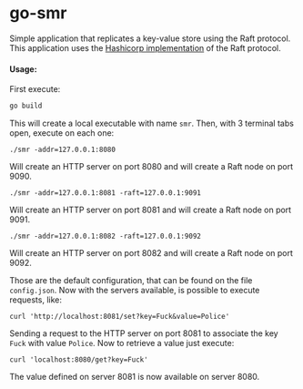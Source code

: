# go-smr

Simple application that replicates a key-value store using the Raft protocol.
This application uses the [Hashicorp implementation](https://github.com/hashicorp/raft) of the Raft protocol.

#### Usage:

First execute:

```bash
go build
```

This will create a local executable with name `smr`. Then, with 3 terminal tabs open, execute on each one:

    ./smr -addr=127.0.0.1:8080

Will create an HTTP server on port 8080 and will create a Raft node on port 9090.

    ./smr -addr=127.0.0.1:8081 -raft=127.0.0.1:9091
    
Will create an HTTP server on port 8081 and will create a Raft node on port 9091.

    ./smr -addr=127.0.0.1:8082 -raft=127.0.0.1:9092
    
Will create an HTTP server on port 8082 and will create a Raft node on port 9092.

Those are the default configuration, that can be found on the file `config.json`. Now with the servers available,
is possible to execute requests, like:

    curl 'http://localhost:8081/set?key=Fuck&value=Police'
   
Sending a request to the HTTP server on port 8081 to associate the key `Fuck` with value `Police`. Now to retrieve
a value just execute:

    curl 'localhost:8080/get?key=Fuck'

The value defined on server 8081 is now available on server 8080.

